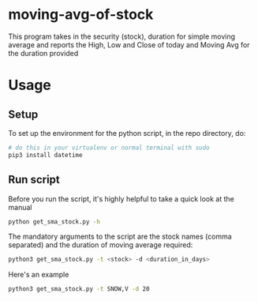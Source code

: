# moving-avg-of-stock
This program takes in the security (stock), duration for simple moving average and reports the High, Low and Close of today and Moving Avg for the duration provided


# Usage
## Setup
To set up the environment for the python script, in the repo directory, do:

```sh
# do this in your virtualenv or normal terminal with sudo
pip3 install datetime
```

## Run script

Before you run the script, it's highly helpful to take a quick look at the manual

```sh
python get_sma_stock.py -h
```

The mandatory arguments to the script are the stock names (comma separated) and the duration of moving average required:

```sh
python3 get_sma_stock.py -t <stock> -d <duration_in_days>
```

Here's an example
```sh
python3 get_sma_stock.py -t SNOW,V -d 20
```
